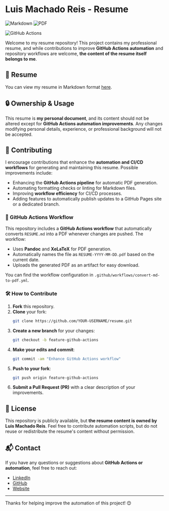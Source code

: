 # Luis Machado Reis - Resume

![Markdown](https://img.shields.io/badge/Markdown-%23000000.svg?style=for-the-badge&logo=markdown&logoColor=white)
![PDF](https://img.shields.io/badge/PDF-Generated-brightgreen?style=for-the-badge&logo=adobeacrobatreader&logoColor=red)

![GitHub Actions](https://github.com/luismr/resume/actions/workflows/convert-md-to-pdf.yml/badge.svg)

Welcome to my resume repository! This project contains my professional resume, and while contributions to improve **GitHub Actions automation** and repository workflows are welcome, **the content of the resume itself belongs to me**.


## 📄 Resume

You can view my resume in Markdown format [here](RESUME.md).

## 🔒 Ownership & Usage

This resume is **my personal document**, and its content should not be altered except for **GitHub Actions automation improvements**. Any changes modifying personal details, experience, or professional background will not be accepted.

## 🚀 Contributing

I encourage contributions that enhance the **automation and CI/CD workflows** for generating and maintaining this resume. Possible improvements include:
- Enhancing the **GitHub Actions pipeline** for automatic PDF generation.
- Automating formatting checks or linting for Markdown files.
- Improving **workflow efficiency** for CI/CD processes.
- Adding features to automatically publish updates to a GitHub Pages site or a dedicated branch.

### 📜 GitHub Actions Workflow

This repository includes a **GitHub Actions workflow** that automatically converts `RESUME.md` into a PDF whenever changes are pushed. The workflow:
- Uses **Pandoc** and **XeLaTeX** for PDF generation.
- Automatically names the file as `RESUME-YYYY-MM-DD.pdf` based on the current date.
- Uploads the generated PDF as an artifact for easy download.

You can find the workflow configuration in `.github/workflows/convert-md-to-pdf.yml`.

### 🛠 How to Contribute

1. **Fork** this repository.
2. **Clone** your fork:
   ```sh
   git clone https://github.com/YOUR-USERNAME/resume.git
   ```
3. **Create a new branch** for your changes:
   ```sh
   git checkout -b feature-github-actions
   ```
4. **Make your edits and commit**:
   ```sh
   git commit -am "Enhance GitHub Actions workflow"
   ```
5. **Push to your fork**:
   ```sh
   git push origin feature-github-actions
   ```
6. **Submit a Pull Request (PR)** with a clear description of your improvements.

## 📜 License

This repository is publicly available, but **the resume content is owned by Luis Machado Reis**. Feel free to contribute automation scripts, but do not reuse or redistribute the resume's content without permission.

## 📬 Contact

If you have any questions or suggestions about **GitHub Actions or automation**, feel free to reach out:
- [LinkedIn](https://linkedin.com/in/luismachadoreis)
- [GitHub](https://github.com/luismr)
- [Website](https://luismachadoreis.dev.br)

---
Thanks for helping improve the automation of this project! 😊

